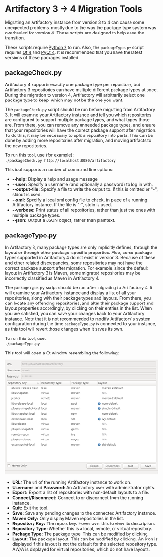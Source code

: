 Artifactory 3 &rarr; 4 Migration Tools
======================================

Migrating an Artifactory instance from version 3 to 4 can cause some unexpected
problems, mostly due to the way the package type system was overhauled for
version 4. These scripts are designed to help ease the transition.

These scripts require [Python 2][] to run. Also, the `packageType.py` script
requires [Qt 4][] and [PyQt 4][]. It is recommended that you have the latest
versions of these packages installed.

packageCheck.py
---------------

Artifactory 4 supports exactly one package type per repository, but Artifactory
3 repositories can have multiple different package types at once. During the
migration to version 4, Artifactory will arbitrarily select one package type to
keep, which may not be the one you want.

The `packageCheck.py` script should be run before migrating from Artifactory 3.
It will examine your Artifactory instance and tell you which repositories are
configured to support multiple package types, and what types those are. From
there, you can remove any unneeded package types, and ensure that your
repositories will have the correct package support after migration. To do this,
it may be necessary to split a repository into parts. This can be done by adding
more repositories after migration, and moving artifacts to the new repositories.

To run this tool, use (for example):  
`./packageCheck.py http://localhost:8080/artifactory`

This tool supports a number of command line options:
- **--help:** Display a help and usage message.
- **--user:** Specify a username (and optionally a password) to log in with.
- **--output-file:** Specify a file to write the output to. If this is omitted
  or "-", stdout is used.
- **--xml:** Specify a local xml config file to check, in place of a running
  Artifactory instance. If the file is "-", stdin is used.
- **--verbose:** Print status of all repositories, rather than just the ones
  with multiple package types.
- **--json:** Output a JSON object, rather than plaintext.

packageType.py
--------------

In Artifactory 3, many package types are only implicitly defined, through the
layout or through other package-specific properties. Also, some package types
supported in Artifactory 4 do not exist in version 3. Because of these and other
related discrepancies, some repositories may not have the correct package
support after migration. For example, since the default layout in Artifactory 3
is Maven, some migrated repositories may be incorrectly classified as Maven
in Artifactory 4.

The `packageType.py` script should be run after migrating to Artifactory 4. It
will examine your Artifactory instance and display a list of all your
repositories, along with their package types and layouts. From there, you can
locate any offending repositories, and alter their package support and layout
properties accordingly, by clicking on their entries in the list. When you are
satisfied, you can save your changes back to your Artifactory instance. Note
that it is not recommended to modify Artifactory's system configuration during
the time `packageType.py` is connected to your instance, as this tool will
revert those changes when it saves its own.

To run this tool, use:  
`./packageType.py`

This tool will open a Qt window resembling the following:

![packageType screenshot](packageTypeScreenshot.png)

- **URL:** The url of the running Artifactory instance to work on.
- **Username** and **Password:** An Artifactory user with administrator rights.
- **Export:** Export a list of repositories with non-default layouts to a file.
- **Connect/Disconnect:** Connect to or disconnect from the running instance.
- **Quit:** Exit the tool.
- **Save:** Save any pending changes to the connected Artifactory instance.
- **Maven Only:** Only display Maven repositories in the list.
- **Repository Key:** The repo's key. Hover over this to view its description.
- **Repository Type:** Whether this is a local, remote, or virtual repository.
- **Package Type:** The package type. This can be modified by clicking.
- **Layout:** The package layout. This can be modified by clicking. An icon is
  displayed if this layout is not the default for the selected repository type.
  A *N/A* is displayed for virtual repositories, which do not have layouts.

[Python 2]: https://www.python.org/downloads/
[Qt 4]:     http://download.qt.io/archive/qt/
[PyQt 4]:   https://www.riverbankcomputing.com/software/pyqt/download

